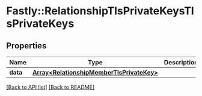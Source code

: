 # Fastly::RelationshipTlsPrivateKeysTlsPrivateKeys

## Properties

| Name | Type | Description | Notes |
| ---- | ---- | ----------- | ----- |
| **data** | [**Array&lt;RelationshipMemberTlsPrivateKey&gt;**](RelationshipMemberTlsPrivateKey.md) |  | [optional] |

[[Back to API list]](../../README.md#endpoints) [[Back to README]](../../README.md)

